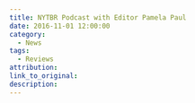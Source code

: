 ```yaml
---
title: NYTBR Podcast with Editor Pamela Paul
date: 2016-11-01 12:00:00
category:
  - News
tags:
  - Reviews
attribution:
link_to_original:
description:
---
```

